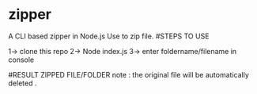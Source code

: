# zipper
A CLI based zipper in Node.js
Use to zip file.
#STEPS TO USE 

1-> clone this repo 
2-> Node index.js 
3-> enter foldername/filename in console 

#RESULT 
ZIPPED FILE/FOLDER 
note : the original file will be automatically deleted . 